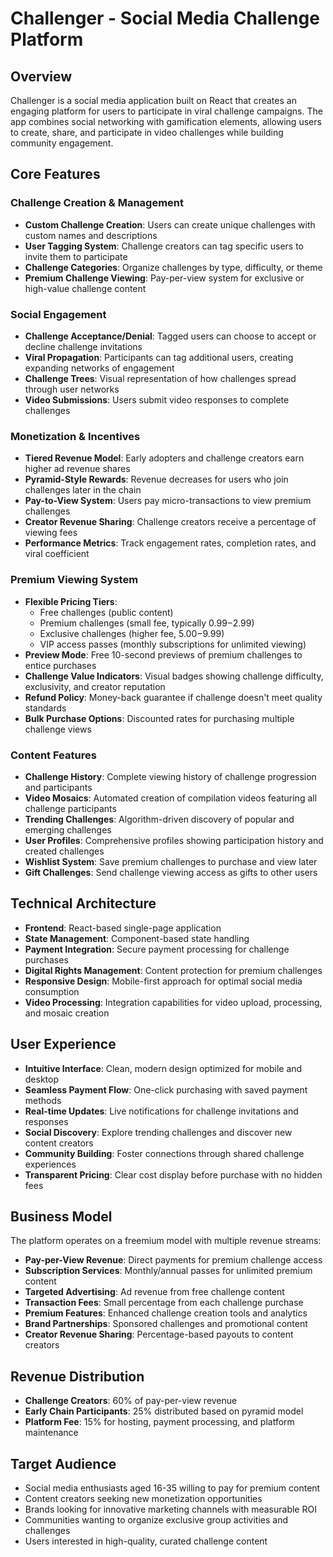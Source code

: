 # Challenger - Social Media Challenge Platform

## Overview
Challenger is a social media application built on React that creates an engaging platform for users to participate in viral challenge campaigns. The app combines social networking with gamification elements, allowing users to create, share, and participate in video challenges while building community engagement.

## Core Features

### Challenge Creation & Management
- **Custom Challenge Creation**: Users can create unique challenges with custom names and descriptions
- **User Tagging System**: Challenge creators can tag specific users to invite them to participate
- **Challenge Categories**: Organize challenges by type, difficulty, or theme
- **Premium Challenge Viewing**: Pay-per-view system for exclusive or high-value challenge content

### Social Engagement
- **Challenge Acceptance/Denial**: Tagged users can choose to accept or decline challenge invitations
- **Viral Propagation**: Participants can tag additional users, creating expanding networks of engagement
- **Challenge Trees**: Visual representation of how challenges spread through user networks
- **Video Submissions**: Users submit video responses to complete challenges

### Monetization & Incentives
- **Tiered Revenue Model**: Early adopters and challenge creators earn higher ad revenue shares
- **Pyramid-Style Rewards**: Revenue decreases for users who join challenges later in the chain
- **Pay-to-View System**: Users pay micro-transactions to view premium challenges
- **Creator Revenue Sharing**: Challenge creators receive a percentage of viewing fees
- **Performance Metrics**: Track engagement rates, completion rates, and viral coefficient

### Premium Viewing System
- **Flexible Pricing Tiers**: 
  - Free challenges (public content)
  - Premium challenges (small fee, typically $0.99-$2.99)
  - Exclusive challenges (higher fee, $5.00-$9.99)
  - VIP access passes (monthly subscriptions for unlimited viewing)
- **Preview Mode**: Free 10-second previews of premium challenges to entice purchases
- **Challenge Value Indicators**: Visual badges showing challenge difficulty, exclusivity, and creator reputation
- **Refund Policy**: Money-back guarantee if challenge doesn't meet quality standards
- **Bulk Purchase Options**: Discounted rates for purchasing multiple challenge views

### Content Features
- **Challenge History**: Complete viewing history of challenge progression and participants
- **Video Mosaics**: Automated creation of compilation videos featuring all challenge participants
- **Trending Challenges**: Algorithm-driven discovery of popular and emerging challenges
- **User Profiles**: Comprehensive profiles showing participation history and created challenges
- **Wishlist System**: Save premium challenges to purchase and view later
- **Gift Challenges**: Send challenge viewing access as gifts to other users

## Technical Architecture
- **Frontend**: React-based single-page application
- **State Management**: Component-based state handling
- **Payment Integration**: Secure payment processing for challenge purchases
- **Digital Rights Management**: Content protection for premium challenges
- **Responsive Design**: Mobile-first approach for optimal social media consumption
- **Video Processing**: Integration capabilities for video upload, processing, and mosaic creation

## User Experience
- **Intuitive Interface**: Clean, modern design optimized for mobile and desktop
- **Seamless Payment Flow**: One-click purchasing with saved payment methods
- **Real-time Updates**: Live notifications for challenge invitations and responses
- **Social Discovery**: Explore trending challenges and discover new content creators
- **Community Building**: Foster connections through shared challenge experiences
- **Transparent Pricing**: Clear cost display before purchase with no hidden fees

## Business Model
The platform operates on a freemium model with multiple revenue streams:
- **Pay-per-View Revenue**: Direct payments for premium challenge access
- **Subscription Services**: Monthly/annual passes for unlimited premium content
- **Targeted Advertising**: Ad revenue from free challenge content
- **Transaction Fees**: Small percentage from each challenge purchase
- **Premium Features**: Enhanced challenge creation tools and analytics
- **Brand Partnerships**: Sponsored challenges and promotional content
- **Creator Revenue Sharing**: Percentage-based payouts to content creators

## Revenue Distribution
- **Challenge Creators**: 60% of pay-per-view revenue
- **Early Chain Participants**: 25% distributed based on pyramid model
- **Platform Fee**: 15% for hosting, payment processing, and platform maintenance

## Target Audience
- Social media enthusiasts aged 16-35 willing to pay for premium content
- Content creators seeking new monetization opportunities
- Brands looking for innovative marketing channels with measurable ROI
- Communities wanting to organize exclusive group activities and challenges
- Users interested in high-quality, curated challenge content
